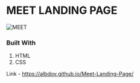 <H1>MEET LANDING PAGE</H1>

![MEET](https://user-images.githubusercontent.com/114408324/197925320-5ee2ec90-120f-4d42-9fb5-5feca87e4087.png)

<h3>Built With</h3>

<ol>
<li>HTML</li>
<li>CSS</li>
</ol>

Link - https://albdov.github.io/Meet-Landing-Page/
